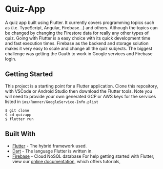# Quiz-App

A quiz app built using Flutter. 
It currently covers programming topics such as (i.e. TypeScript, Angular, Firebase...) and others. Although the topics can be changed by 
changing the Firestore data for really any other types of quiz. Going with Flutter is a easy choice with its quick development time and fast execution times. 
Firebase as the backend and storage solution makes it very easy to scale and change all the quiz subjects. The biggest challenge was getting the Oauth to work in Google services and Firebase login.

## Getting Started

This project is a starting point for a Flutter application.
Clone this repository, with VSCode or Android Studio then download the Flutter tools. Note you will need to provide your own generated GCP or AWS keys for the services listed in `ios/Runner/GoogleService-Info.plist` 
```aidl
$ git clone 
$ cd quizapp
$ flutter run
```

## Built With
* [Flutter](https://flutter.dev/) - The hybrid framework used.
* [Dart](https://dart.dev/) - The language Flutter is written in.
* [Firebase](https://firebase.google.com) - Cloud NoSQL database
For help getting started with Flutter, view our
[online documentation](https://flutter.dev/docs), which offers tutorials,


